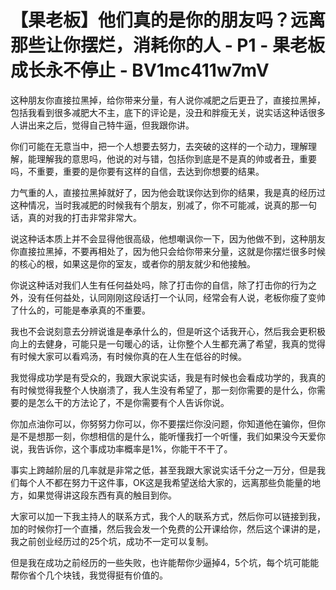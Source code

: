 # 【果老板】他们真的是你的朋友吗？远离那些让你摆烂，消耗你的人 - P1 - 果老板成长永不停止 - BV1mc411w7mV

这种朋友你直接拉黑掉，给你带来分量，有人说你减肥之后更丑了，直接拉黑掉，包括我看到很多减肥大不主，底下的评论是，没丑和胖瘦无关，说实话这种话很多人讲出来之后，觉得自己特牛逼，但我跟你讲。

你们可能在无意当中，把一个人想要去努力，去突破的这样的一个动力，理解理解，能理解我的意思吗，他说的对与错，包括你到底是不是真的帅或者丑，重要吗，不重要，重要的是你要有这样的自信，去达到你想要的结果。

力气重的人，直接拉黑掉就好了，因为他会耽误你达到你的结果，我是真的经历过这种情况，当时我减肥的时候我有个朋友，别减了，你不可能减，说真的那一句话，真的对我的打击非常非常大。

说这种话本质上并不会显得他很高级，他想嘲讽你一下，因为他做不到，这种朋友你直接拉黑掉，不要再相处了，因为他只会给你带来分量，这就是你摆烂很多时候的核心的根，如果这是你的室友，或者你的朋友就少和他接触。

你说这种话对我们人生有任何益处吗，除了打击你的自信，除了打击你的行为之外，没有任何益处，认同刚刚这段话打一个认同，经常会有人说，老板你瘦了变帅了什么的，可能是奉承真的不重要。

我也不会说刻意去分辨说谁是奉承什么的，但是听这个话我开心，然后我会更积极向上的去健身，可能只是一句暖心的话，让你整个人生都充满了希望，我真的觉得有时候大家可以看鸡汤，有时候你真的在人生在低谷的时候。

我觉得成功学是有受众的，我跟大家说实话，我是有时候也会看成功学的，我真的有时候觉得我整个人快崩溃了，我人生没有希望了，那一刻你需要的是什么，你需要的是怎么干的方法论了，不是你需要有个人告诉你说。

你加点油你可以，你努努力你可以，你不要摆烂你没问题，你知道他在骗你，但你是不是想那一刻，你想相信的是什么，能听懂我打一个听懂，我们如果没今天爱你说，我告诉你，这个事成功率概率是1%，你能干不干了。

事实上跨越阶层的几率就是非常之低，甚至我跟大家说实话千分之一万分，但是我们每个人不都在努力干这件事，OK这是我希望送给大家的，远离那些负能量的地方，如果觉得讲这段东西有真的触目到你。

大家可以加一下我主持人的联系方式，我个人的联系方式，然后你可以链接到我，加的时候你打一个直播，然后我会发一个免费的公开课给你，然后这个课讲的是，我之前创业经历过的25个坑，成功不一定可以复制。

但是我在成功之前经历的一些失败，也许能帮你少逼掉4，5个坑，每个坑可能能帮你省个几个块钱，我觉得挺有价值的。

